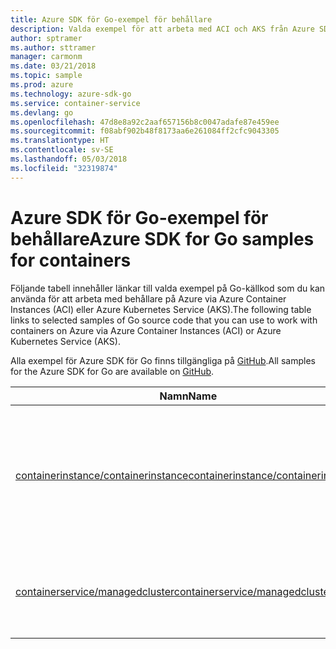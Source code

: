 ```yaml
---
title: Azure SDK för Go-exempel för behållare
description: Valda exempel för att arbeta med ACI och AKS från Azure SDK för Go.
author: sptramer
ms.author: sttramer
manager: carmonm
ms.date: 03/21/2018
ms.topic: sample
ms.prod: azure
ms.technology: azure-sdk-go
ms.service: container-service
ms.devlang: go
ms.openlocfilehash: 47d8e8a92c2aaf657156b8c0047adafe87e459ee
ms.sourcegitcommit: f08abf902b48f8173aa6e261084ff2cfc9043305
ms.translationtype: HT
ms.contentlocale: sv-SE
ms.lasthandoff: 05/03/2018
ms.locfileid: "32319874"
---
```

# <a name="azure-sdk-for-go-samples-for-containers"></a><span data-ttu-id="d77ee-103">Azure SDK för Go-exempel för behållare</span><span class="sxs-lookup"><span data-stu-id="d77ee-103">Azure SDK for Go samples for containers</span></span>

<span data-ttu-id="d77ee-104">Följande tabell innehåller länkar till valda exempel på Go-källkod som du kan använda för att arbeta med behållare på Azure via Azure Container Instances (ACI) eller Azure Kubernetes Service (AKS).</span><span class="sxs-lookup"><span data-stu-id="d77ee-104">The following table links to selected samples of Go source code that you can use to work with containers on Azure via Azure Container Instances (ACI) or Azure Kubernetes Service (AKS).</span></span> 

<span data-ttu-id="d77ee-105">Alla exempel för Azure SDK för Go finns tillgängliga på [GitHub](https://github.com/Azure-Samples/azure-sdk-for-go-samples).</span><span class="sxs-lookup"><span data-stu-id="d77ee-105">All samples for the Azure SDK for Go are available on [GitHub](https://github.com/Azure-Samples/azure-sdk-for-go-samples).</span></span>

| <span data-ttu-id="d77ee-106">Namn</span><span class="sxs-lookup"><span data-stu-id="d77ee-106">Name</span></span> | <span data-ttu-id="d77ee-107">Beskrivning</span><span class="sxs-lookup"><span data-stu-id="d77ee-107">Description</span></span> |
|------|-------------|
| [<span data-ttu-id="d77ee-108">containerinstance/containerinstance</span><span class="sxs-lookup"><span data-stu-id="d77ee-108">containerinstance/containerinstance</span></span>](https://github.com/Azure-Samples/azure-sdk-for-go-samples/blob/master/containerinstance/containerinstance.go) | <span data-ttu-id="d77ee-109">Arbeta med behållargrupper i Azure Container Instances.</span><span class="sxs-lookup"><span data-stu-id="d77ee-109">Work with container groups in Azure Container Instances.</span></span> <span data-ttu-id="d77ee-110">Skapa och ändra behållare i en ACI grupp.</span><span class="sxs-lookup"><span data-stu-id="d77ee-110">Create and modify containers in an ACI group.</span></span> |
| [<span data-ttu-id="d77ee-111">containerservice/managedcluster</span><span class="sxs-lookup"><span data-stu-id="d77ee-111">containerservice/managedcluster</span></span>](https://github.com/Azure-Samples/azure-sdk-for-go-samples/blob/master/containerservice/managedcluster.go) | <span data-ttu-id="d77ee-112">Skapa, ta bort och inspektera Azure Kubernetes Service-klienter (AKS).</span><span class="sxs-lookup"><span data-stu-id="d77ee-112">Create, delete, and inspect Azure Kubernetes Service (AKS) clients.</span></span> |
